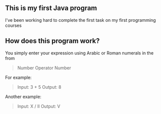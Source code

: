 ## This is my first Java program
I've been working hard to complete the first task on my first programming courses

## How does this program work?
You simply enter your expression using Arabic or Roman numerals in the from
> Number Operator Number

For example:
> Input: 3 + 5
> Output: 8

Another example:
> Input: X / II
> Output: V
